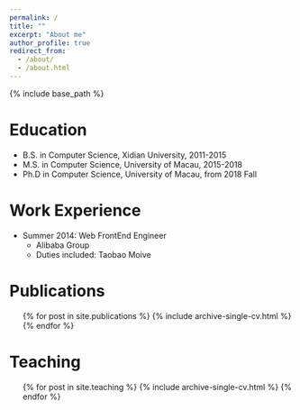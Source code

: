 ```yaml
---
permalink: /
title: ""
excerpt: "About me"
author_profile: true
redirect_from: 
  - /about/
  - /about.html
---
```



{% include base_path %}

Education
======
* B.S. in Computer Science, Xidian University, 2011-2015
* M.S. in Computer Science, University of Macau, 2015-2018
* Ph.D in Computer Science, University of Macau, from 2018 Fall 

Work Experience
======
* Summer 2014: Web FrontEnd Engineer
  * Alibaba Group
  * Duties included: Taobao Moive


Publications
======
  <ul>{% for post in site.publications %}
    {% include archive-single-cv.html %}
  {% endfor %}</ul>
  
  
Teaching
======
  <ul>{% for post in site.teaching %}
    {% include archive-single-cv.html %}
  {% endfor %}</ul>
  
